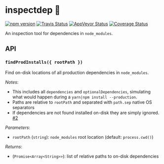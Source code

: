 inspectdep 🔎
============

[![npm version][npm_img]][npm_site]
[![Travis Status][trav_img]][trav_site]
[![AppVeyor Status][appveyor_img]][appveyor_site]
[![Coverage Status][cov_img]][cov_site]

An inspection tool for dependencies in `node_modules`.

## API

### `findProdInstalls({ rootPath })`

Find on-disk locations of all production dependencies in `node_modules`.

_Notes_:

* This includes all `dependencies` and `optionalDependencies`, simulating what would happen during a `yarn|npm install --production`.
* Paths are relative to `rootPath` and separated with `path.sep` native OS separators
* If dependencies are not found installed on-disk they are simply ignored.
  [#2](https://github.com/FormidableLabs/inspectdep/issues/2)

_Parameters_:

* `rootPath` (`string`): `node_modules` root location (default: `process.cwd()`)

_Returns_:

* (`Promise<Array<String>>`): list of relative paths to on-disk dependencies

[npm_img]: https://badge.fury.io/js/inspectdep.svg
[npm_site]: http://badge.fury.io/js/inspectdep
[trav_img]: https://api.travis-ci.com/FormidableLabs/inspectdep.svg
[trav_site]: https://travis-ci.com/FormidableLabs/inspectdep
[appveyor_img]: https://ci.appveyor.com/api/projects/status/github/formidablelabs/inspectdep?branch=master&svg=true
[appveyor_site]: https://ci.appveyor.com/project/FormidableLabs/inspectdep
[cov_img]: https://codecov.io/gh/FormidableLabs/inspectdep/branch/master/graph/badge.svg
[cov_site]: https://codecov.io/gh/FormidableLabs/inspectdep